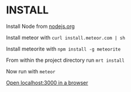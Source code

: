 INSTALL
=======

Install Node from [nodejs.org](http://nodejs.org)

Install meteor with `curl install.meteor.com | sh`

Install meteorite with `npm install -g meteorite`

From within the project directory run `mrt install`

Now run with `meteor`

[Open localhost:3000 in a browser](http://localhost:3000)
